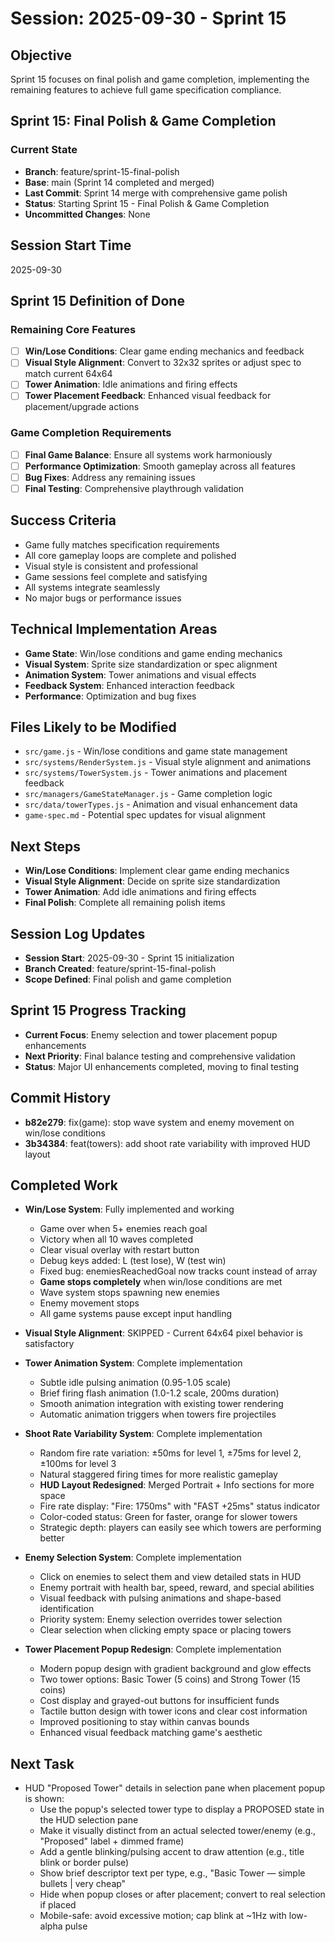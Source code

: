 # Session: 2025-09-30 - Sprint 15

## Objective
Sprint 15 focuses on final polish and game completion, implementing the remaining features to achieve full game specification compliance.

## Sprint 15: Final Polish & Game Completion

### Current State
- **Branch**: feature/sprint-15-final-polish
- **Base**: main (Sprint 14 completed and merged)
- **Last Commit**: Sprint 14 merge with comprehensive game polish
- **Status**: Starting Sprint 15 - Final Polish & Game Completion
- **Uncommitted Changes**: None

## Session Start Time
2025-09-30

## Sprint 15 Definition of Done

### Remaining Core Features
- [ ] **Win/Lose Conditions**: Clear game ending mechanics and feedback
- [ ] **Visual Style Alignment**: Convert to 32x32 sprites or adjust spec to match current 64x64
- [ ] **Tower Animation**: Idle animations and firing effects
- [ ] **Tower Placement Feedback**: Enhanced visual feedback for placement/upgrade actions

### Game Completion Requirements
- [ ] **Final Game Balance**: Ensure all systems work harmoniously
- [ ] **Performance Optimization**: Smooth gameplay across all features
- [ ] **Bug Fixes**: Address any remaining issues
- [ ] **Final Testing**: Comprehensive playthrough validation

## Success Criteria
- Game fully matches specification requirements
- All core gameplay loops are complete and polished
- Visual style is consistent and professional
- Game sessions feel complete and satisfying
- All systems integrate seamlessly
- No major bugs or performance issues

## Technical Implementation Areas
- **Game State**: Win/lose conditions and game ending mechanics
- **Visual System**: Sprite size standardization or spec alignment
- **Animation System**: Tower animations and visual effects
- **Feedback System**: Enhanced interaction feedback
- **Performance**: Optimization and bug fixes

## Files Likely to be Modified
- `src/game.js` - Win/lose conditions and game state management
- `src/systems/RenderSystem.js` - Visual style alignment and animations
- `src/systems/TowerSystem.js` - Tower animations and placement feedback
- `src/managers/GameStateManager.js` - Game completion logic
- `src/data/towerTypes.js` - Animation and visual enhancement data
- `game-spec.md` - Potential spec updates for visual alignment

## Next Steps
- **Win/Lose Conditions**: Implement clear game ending mechanics
- **Visual Style Alignment**: Decide on sprite size standardization
- **Tower Animation**: Add idle animations and firing effects
- **Final Polish**: Complete all remaining polish items

## Session Log Updates
- **Session Start**: 2025-09-30 - Sprint 15 initialization
- **Branch Created**: feature/sprint-15-final-polish
- **Scope Defined**: Final polish and game completion

## Sprint 15 Progress Tracking
- **Current Focus**: Enemy selection and tower placement popup enhancements
- **Next Priority**: Final balance testing and comprehensive validation
- **Status**: Major UI enhancements completed, moving to final testing

## Commit History
- **b82e279**: fix(game): stop wave system and enemy movement on win/lose conditions
- **3b34384**: feat(towers): add shoot rate variability with improved HUD layout

## Completed Work
- **Win/Lose System**: Fully implemented and working
  - Game over when 5+ enemies reach goal
  - Victory when all 10 waves completed
  - Clear visual overlay with restart button
  - Debug keys added: L (test lose), W (test win)
  - Fixed bug: enemiesReachedGoal now tracks count instead of array
  - **Game stops completely** when win/lose conditions are met
  - Wave system stops spawning new enemies
  - Enemy movement stops
  - All game systems pause except input handling

- **Visual Style Alignment**: SKIPPED - Current 64x64 pixel behavior is satisfactory

- **Tower Animation System**: Complete implementation
  - Subtle idle pulsing animation (0.95-1.05 scale)
  - Brief firing flash animation (1.0-1.2 scale, 200ms duration)
  - Smooth animation integration with existing tower rendering
  - Automatic animation triggers when towers fire projectiles

- **Shoot Rate Variability System**: Complete implementation
  - Random fire rate variation: ±50ms for level 1, ±75ms for level 2, ±100ms for level 3
  - Natural staggered firing times for more realistic gameplay
  - **HUD Layout Redesigned**: Merged Portrait + Info sections for more space
  - Fire rate display: "Fire: 1750ms" with "FAST +25ms" status indicator
  - Color-coded status: Green for faster, orange for slower towers
  - Strategic depth: players can easily see which towers are performing better

- **Enemy Selection System**: Complete implementation
  - Click on enemies to select them and view detailed stats in HUD
  - Enemy portrait with health bar, speed, reward, and special abilities
  - Visual feedback with pulsing animations and shape-based identification
  - Priority system: Enemy selection overrides tower selection
  - Clear selection when clicking empty space or placing towers

- **Tower Placement Popup Redesign**: Complete implementation
  - Modern popup design with gradient background and glow effects
  - Two tower options: Basic Tower (5 coins) and Strong Tower (15 coins)
  - Cost display and grayed-out buttons for insufficient funds
  - Tactile button design with tower icons and clear cost information
  - Improved positioning to stay within canvas bounds
  - Enhanced visual feedback matching game's aesthetic

## Next Task
- HUD "Proposed Tower" details in selection pane when placement popup is shown:
  - Use the popup's selected tower type to display a PROPOSED state in the HUD selection pane
  - Make it visually distinct from an actual selected tower/enemy (e.g., "Proposed" label + dimmed frame)
  - Add a gentle blinking/pulsing accent to draw attention (e.g., title blink or border pulse)
  - Show brief descriptor text per type, e.g., "Basic Tower — simple bullets | very cheap"
  - Hide when popup closes or after placement; convert to real selection if placed
  - Mobile-safe: avoid excessive motion; cap blink at ~1Hz with low-alpha pulse
